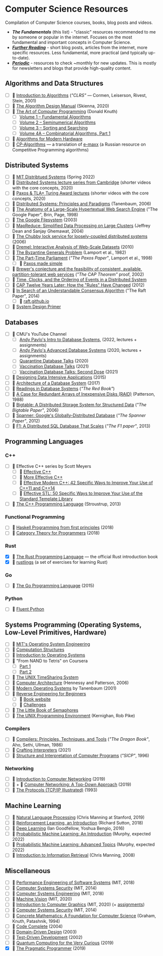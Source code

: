 # Computer Science Resources

Compilation of Computer Science courses, books, blog posts and videos.

- _**The Fundamentals**_ (this list) - "classic" resources recommended to
  me by someone or popular in the internet. Focuses on the most fundamental and
  important concepts in Computer Science.
- [_**Further Reading**_](./further-reading.md) - short blog posts, articles
  from the internet, more specific resources. Less fundamental, more practical
  (and typically up-to-date).
- [_**Periodic**_](./periodic.md) - resources to check ~monthly for new updates.
  This is mostly for newsletters and blogs that provide high-quality content.

## Algorithms and Data Structures

- [ ] 📖 [Introduction to
  Algorithms](https://www.goodreads.com/book/show/108986.Introduction_to_Algorithms)
  (_"CLRS"_ &mdash; Cormen, Leiserson, Rivest, Stein, 2001)
- [ ] 📖 [The Algorithm Design Manual](https://www.algorist.com/) (Skienna,
  2020)
- [ ] 📖 [The Art of Computer
  Programming](https://www-cs-faculty.stanford.edu/~knuth/taocp.html) (Donald
  Knuth)
  - [ ] [Volume 1 – Fundamental
    Algorithms](https://www.goodreads.com/book/show/112247.The_Art_of_Computer_Programming_Volume_1)
  - [ ] [Volume 2 – Seminumerical
    Algorithms](https://www.goodreads.com/book/show/112246.The_Art_of_Computer_Programming_Volume_2)
  - [ ] [Volume 3 – Sorting and
    Searching](https://www.goodreads.com/book/show/363999.The_Art_of_Computer_Programming)
  - [ ] [Volume 4A – Combinatorial Algorithms, Part
    1](https://www.goodreads.com/book/show/9412211-the-art-of-computer-programming-volume-4a)
- [ ] 🔗 [Algorithms for Modern Hardware](https://en.algorithmica.org/hpc/)
- [ ] 🔗 [CP-Algorithms](https://cp-algorithms.com/index.html) &mdash; a
  translation of [e-maxx](http://e-maxx.ru/) (a Russian resource on Competitive
  Programming algorithms)

## Distributed Systems

- [ ] 🎥 [MIT Distribtued
  Systems](https://pdos.csail.mit.edu/6.824/schedule.html) (Spring 2022)
- [ ] 🎥 [Distributed Systems lecture series from
  Cambridge](https://youtube.com/playlist?list=PLeKd45zvjcDFUEv_ohr_HdUFe97RItdiB)
  (shorter videos with the core concepts, 2020)
- [ ] 🎥 [Paxos & TLA+ Turing Award
  lectures](https://lamport.azurewebsites.net/tla/paxos-algorithm.html)
  (shorter videos with the core concepts, 2020)
- [ ] 📖 [Distributed Systems: Principles and
  Paradigms](https://www.goodreads.com/book/show/405614.Distributed_Systems)
  (Tanenbaum, 2006)
- [ ] 📄 [The Anatomy of a Large-Scale Hypertextual Web Search
  Engine](https://storage.googleapis.com/pub-tools-public-publication-data/pdf/334.pdf)
  ("The Google Paper", Brin, Page, 1998)
- [ ] 📄 [The Google
  Filesystem](https://static.googleusercontent.com/media/research.google.com/en//archive/gfs-sosp2003.pdf)
  (2003)
- [ ] 📄 [MapReduce: Simplified Data Processing on Large
  Clusters](https://static.googleusercontent.com/media/research.google.com/en//archive/mapreduce-osdi04.pdf)
  (Jeffrey Dean and Sanjay Ghemawat, 2004)
- [ ] 📄 [The Chubby lock service for loosely-coupled distributed
  systems](https://static.googleusercontent.com/media/research.google.com/en//archive/chubby-osdi06.pdf)
  (2006)
- [ ] 📄 [Dremel: Interactive Analysis of Web-Scale
  Datasets](https://static.googleusercontent.com/media/research.google.com/en//pubs/archive/36632.pdf)
  (2010)
- [ ] 📄 [The Byzantine Generals
  Problem](https://www.microsoft.com/en-us/research/uploads/prod/2016/12/The-Byzantine-Generals-Problem.pdf)
  (Lamport et al., 1982)
- [ ] 📄 [The Part-Time
  Parliament](https://lamport.azurewebsites.net/pubs/lamport-paxos.pdf) (_"The
  Paxos Paper"_, Lamport et al., 1998)
  - [ ] 📄 [Paxos made simple](https://lamport.azurewebsites.net/pubs/paxos-simple.pdf)
- [ ] 📄 [Brewer's conjecture and the feasibility of consistent, available,
  partition-tolerant web
  services](https://users.ece.cmu.edu/~adrian/731-sp04/readings/GL-cap.pdf)
  (_"The CAP Theorem"_ proof, 2002)
- [ ] 📄 [Time, Clocks, and the Ordering of Events in a Distributed System](https://lamport.azurewebsites.net/pubs/time-clocks.pdf)
- [ ] 📄 [CAP Twelve Years Later: How the "Rules" Have Changed](https://sites.cs.ucsb.edu/~rich/class/cs293b-cloud/papers/brewer-cap.pdf) (2012)
- [ ] 📄 [In Search of an Understandable Consensus Algorithm](https://raft.github.io/raft.pdf) ("The Raft Paper", 2014)
  - [ ] 🔗 [raft.github.io](https://raft.github.io/raft.pdf)
- [ ] 🔗 [System Design Primer](https://github.com/donnemartin/system-design-primer)

## Databases

- [ ] 🎥 CMU's YouTube Channel
  - [ ] [Andy Pavlo's Intro to Database
    Systems](https://15445.courses.cs.cmu.edu/fall2022/),
    (2022, lectures + assignments)
  - [ ] [Andy Pavlo's Advanced Database
    Systems](https://youtube.com/playlist?list=PLSE8ODhjZXjasmrEd2_Yi1deeE360zv5O)
    (2020, lectures + assignments)
  - [ ] [Quarantine Database Talks](https://db.cs.cmu.edu/seminar2020/) (2020)
  - [ ] [Vaccination Database Talks](https://db.cs.cmu.edu/seminar2021/) (2021)
  - [ ] [Vaccination Database Talks: Second
    Dose](https://db.cs.cmu.edu/seminar2021-dose2/) (2021)
- [ ] 📖 [Designing Data Intensive
  Applications](https://www.goodreads.com/book/show/23463279-designing-data-intensive-applications)
  (2015)
- [ ] 📖 [Architecture of a Database
  System](https://dsf.berkeley.edu/papers/fntdb07-architecture.pdf) (2017)
- [ ] 📖 [Readings in Database
  Systems](https://www.goodreads.com/book/show/1130477.Readings_in_Database_Systems)
  (_"The Red Book"_)
- [ ] 📄 [A Case for Redundant Arrays of Inexpensive Disks
  (RAID)](http://web.mit.edu/6.033/2015/wwwdocs/papers/Patterson88.pdf)
  (Patterson, 1988)
- [ ] 📄 [Bigtable: A Distributed Storage System for Structured
  Data](https://static.googleusercontent.com/media/research.google.com/en//archive/bigtable-osdi06.pdf)
  (_"The Bigtable Paper"_, 2006)
- [ ] 📄 [Spanner: Google's Globally-Distributed
  Database](http://static.googleusercontent.com/media/research.google.com/en//pubs/archive/39966.pdf)
  (_"The Spanner Paper"_, 2012)
- [ ] 📄 [F1: A Distributed SQL Database That
  Scales](https://static.googleusercontent.com/media/research.google.com/en//pubs/archive/41344.pdf)
  (_"The F1 paper"_, 2013)

## Programming Languages

### C++

- [ ] 📖 Effective C++ series by Scott Meyers
  - [ ] 📖 [Effective
    C++](https://www.goodreads.com/book/show/105125.Effective_C_)
  - [ ] 📖 [More Effective
    C++](https://www.goodreads.com/book/show/105123.More_Effective_C_)
  - [ ] 📖 [Effective Modern C++: 42 Specific Ways to Improve Your Use of C++11
    and C++14](https://www.goodreads.com/book/show/22800553-effective-modern-c)
  - [ ] 📖 [Effective STL: 50 Specific Ways to Improve Your Use of the Standard
    Template Library](https://www.goodreads.com/book/show/105124.Effective_STL)
- [ ] 📖 [The C++ Programming
  Language](https://www.goodreads.com/book/show/18224769-the-c-programming-language)
  (Stroustrup, 2013)

### Functional Programming

- [ ] 📖 [Haskell Programming from first principles](https://haskellbook.com)
  (2018)
- [ ] 📖 [Category Theory for
  Programmers](https://www.goodreads.com/book/show/33618151-category-theory-for-programmers)
  (2018)

### Rust

- [x] 📖 [The Rust Programming Language](https://doc.rust-lang.org/book/) &mdash; the official Rust introduction book
- [x] 🔗 [rustlings](https://github.com/rust-lang/rustlings) (a set of exercises
  for learning Rust)

### Go

- [ ] 📖 [The Go Programming
  Language](https://www.goodreads.com/book/show/25080953-the-go-programming-language)
  (2015)

### Python

- [ ] 📖 [Fluent
  Python](https://www.goodreads.com/book/show/60733158-fluent-python)

## Systems Programming (Operating Systems, Low-Level Primitives, Hardware)

- [ ] 🎥 [MIT's Operating System
  Engineering](https://pdos.csail.mit.edu/6.S081/2022/schedule.html)
- [ ] 🎥 [Computation Structures](https://ocw.mit.edu/courses/6-004-computation-structures-spring-2017/)
- [ ] 🎥 [Introduction to Operating Systems](https://pages.cs.wisc.edu/~remzi/Classes/537/Spring2018/)
- [ ] 🎥 "From NAND to Tetris" on Coursera
  - [ ] [Part 1](https://www.coursera.org/learn/build-a-computer)
  - [ ] [Part 2](https://www.coursera.org/learn/nand2tetris2)
- [ ] 📖 [The UNIX TimeSharing System](https://dsf.berkeley.edu/cs262/unix.pdf)
- [ ] 📖 [Computer
  Architecture](https://www.goodreads.com/book/show/70135.Computer_Architecture)
  (Hennessy and Patterson, 2006)
- [ ] 📖 [Modern Operating
  Systems](https://www.goodreads.com/book/show/166195.Modern_Operating_Systems)
  by Tanenbaum (2001)
- [ ] 📖 [Reverse Engineering for
  Beginners](https://www.goodreads.com/book/show/25391593-reverse-engineering-for-beginners)
  - [ ] 🔗 [Book website](https://beginners.re/)
  - [ ] 🔗 [Challenges](https://challenges.re/)
- [ ] 📖 [The Little Book of
  Semaphores](https://www.goodreads.com/book/show/6965200-the-little-book-of-semaphores)
- [ ] 📖 [The UNIX Programming
  Environment](https://www.goodreads.com/book/show/337338.The_UNIX_Programming_Environment)
  (Kernighan, Rob Pike)

### Compilers

- [ ] 📖 [Compilers: Principles, Techniques, and
  Tools](https://www.goodreads.com/book/show/703102.Compilers) (_"The Dragon
  Book"_, Aho, Sethi, Ullman, 1986)
- [ ] 📖 [Crafting
  Interpreters](https://www.goodreads.com/book/show/58661468-crafting-interpreters)
  (2021)
- [ ] 📖 [Structure and Interpretation of Computer
  Programs](https://www.goodreads.com/book/show/43713.Structure_and_Interpretation_of_Computer_Programs)
  (_"SICP"_, 1996)

### Networking

- [ ] 🎥 [Introduction to Computer
  Networking](https://youtube.com/playlist?list=PLEAYkSg4uSQ2dr0XO_Nwa5OcdEcaaELSG)
  (2019)
- [ ] 🎥 + 📖 [Computer Networking: A Top-Down Approach](http://gaia.cs.umass.edu/kurose_ross/online_lectures.htm)
  (2019)
- [ ] 📖 [The Protocols (TCP/IP
  Illustrated)](https://www.goodreads.com/book/show/505560.The_Protocols) (1993)

## Machine Learning

- [ ] 🎥 [Natural Language
  Processing](https://youtube.com/playlist?list=PLoROMvodv4rOhcuXMZkNm7j3fVwBBY42z)
  (Chris Manning at Stanford, 2019)
- [ ] 📖 [Reinforcement Learning, an
  Introduction](https://www.goodreads.com/book/show/42601538-reinforcement-learning)
  (Richard Sutton, 2018)
- [ ] 📖 [Deep
  Learning](https://www.goodreads.com/book/show/24072897-deep-learning) (Ian
  Goodfellow, Yoshua Bengio, 2016)
- [ ] 📖 [Probabilistic Machine Learning: An Introduction](https://probml.github.io/pml-book/book1.html) (Murphy, expected 2022)
- [ ] 📖 [Probabilistic Machine Learning: Advanced Topics](https://probml.github.io/pml-book/book2.html) (Murphy, expected 2022)
- [ ] 📖 [Introduction to Information Retrieval](https://www.goodreads.com/book/show/3278309-introduction-to-information-retrieval) (Chris Manning, 2008)

## Miscellaneous

- [ ] 🎥 [Performance Engineering of Software Systems](https://ocw.mit.edu/courses/6-172-performance-engineering-of-software-systems-fall-2018/) (MIT, 2018)
- [ ] 🎥 [Computer Systems Security](https://ocw.mit.edu/courses/6-858-computer-systems-security-fall-2014/) (MIT, 2014)
- [ ] 🎥 [Computer Systems Engineering](https://ocw.mit.edu/courses/6-033-computer-system-engineering-spring-2018/) (MIT, 2018)
- [ ] 🎥 [Machine Vision](https://ocw.mit.edu/courses/6-801-machine-vision-fall-2020/) (MIT, 2020)
- [ ] 🎥 [Introduction to Computer Graphics](https://youtube.com/playlist?list=PLQ3UicqQtfNuBjzJ-KEWmG1yjiRMXYKhh) (MIT, 2020) (+ [assignments](https://ocw.mit.edu/courses/6-837-computer-graphics-fall-2012/pages/assignments/))
- [ ] 🎥 [Computer Systems Security](https://ocw.mit.edu/courses/6-858-computer-systems-security-fall-2014/) (MIT, 2014)
- [ ] 📖 [Concrete Mathematics: A Foundation for Computer Science](https://www.goodreads.com/book/show/112243.Concrete_Mathematics) (Graham, Knuth, Patashnik, 1994)
- [ ] 📖 [Code Complete](https://www.goodreads.com/book/show/21899045-code-complete) (2004)
- [ ] 📖 [Domain-Driven Design](https://www.goodreads.com/book/show/179133.Domain_Driven_Design) (2003)
- [ ] 📖 [Test-Driven Development](https://www.goodreads.com/book/show/387190.Test_Driven_Development) (2002)
- [ ] 📖 [Quantum Computing for the Very Curious](https://quantum.country/qcvc) (2019)
- [x] 📖 [The Pragmatic Programmer](https://www.goodreads.com/en/book/show/4099.The_Pragmatic_Programmer) (2019)
